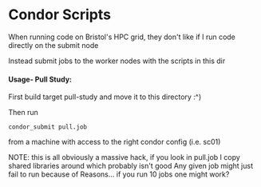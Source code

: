 # Condor Scripts
When running code on Bristol's HPC grid, they don't like if I run code directly on the submit node

Instead submit jobs to the worker nodes with the scripts in this dir

#### Usage- Pull Study:
First build target pull-study and move it to this directory :^)

Then run

`condor_submit pull.job`

from a machine with access to the right condor config (i.e. sc01)


NOTE: this is all obviously a massive hack, if you look in pull.job I copy shared libraries around which probably isn't good
Any given job might just fail to run because of Reasons... if you run 10 jobs one might work?

